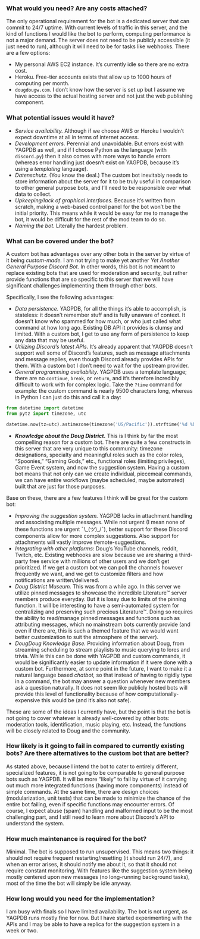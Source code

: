 ### What would you need? Are any costs attached?

The only operational requirement for the bot is a dedicated server that can commit to 24/7 uptime. With current levels of traffic in this server, and the kind of functions I would like the bot to perform, computing performance is not a major demand. The server does not need to be publicly accessible (it just need to run), although it will need to be for tasks like webhooks. There are a few options:

- My personal AWS EC2 instance. It’s currently idle so there are no extra cost.
- Heroku. Free-tier accounts exists that allow up to 1000 hours of computing per month.
- `dougdougw.com`. I don’t know how the server is set up but I assume we have access to the actual hosting server and not just the web publishing component.

### What potential issues would it have?

- _Service availability._ Although if we choose AWS or Heroku I wouldn’t expect downtime at all in terms of internet access.
- _Development errors._ Perennial and unavoidable. But errors exist with YAGPDB as well, and if I choose Python as the language (with `discord.py`) then it also comes with more ways to handle errors (whereas error handling just doesn’t exist on YAGPDB, because it’s using a _templating_ language).
- _Datenschutz._ (You know the deal.) The custom bot inevitably needs to store information about the server for it to be truly useful in comparison to other general purpose bots, and I’ll need to be responsible over what data to collect.
- _Upkeeping/lack of graphical interfaces._ Because it’s written from scratch, making a web-based control panel for the bot won’t be the initial priority. This means while it would be easy for me to manage the bot, it would be difficult for the rest of the mod team to do so.
- _Naming the bot._ Literally the hardest problem.

### What can be covered under the bot?

A custom bot has advantages over any other bots in the server by virtue of it being _custom-made._ I am not trying to make yet another _Yet Another General Purpose Discord Bot._ In other words, this bot is not meant to replace existing bots that are used for moderation and security, but rather provide functions that are so specific to this server that we will have significant challenges implementing them through other bots.

Specifically, I see the following advantages:

- _Data persistence._ YAGPDB, for all the things it’s able to accomplish, is stateless: it doesn’t remember stuff and is fully unaware of context. It doesn’t know who spammed for how much, or who just called what command at how long ago. Existing DB API it provides is clumsy and limited. With a custom bot, I get to use any form of persistence to keep any data that may be useful.
- _Utilizing Discord’s latest APIs._ It’s already apparent that YAGPDB doesn’t support well some of Discord’s features, such as message attachments and message replies, even though Discord already provides APIs for them. With a custom bot I don’t need to wait for the upstream provider.
- _General programming availability._ YAGPDB uses a template language; there are no `continue`, `break`, or `return`, and it’s therefore incredibly difficult to work with for complex logic. Take the `?time` command for example: the custom command is nearly 9500 characters long, whereas in Python I can just do this and call it a day:

```py
from datetime import datetime
from pytz import timezone, utc

datetime.now(tz=utc).astimezone(timezone('US/Pacific')).strftime('%d %b %Y %I:%M %p')
```

- _**Knowledge about the Doug District.**_ This is I think by far the most compelling reason for a custom bot. There are quite a few constructs in this server that are very unique to this community: timezone designations, specialty and meaningful roles such as the color roles, “Spoonies,” “Gaming Gods,” etc., functional roles (limiting privileges), Game Event system, and now the suggestion system. Having a custom bot means that not only can we create individual, piecemeal commands, we can have entire workflows (maybe scheduled, maybe automated) built that are just for those purposes.

Base on these, there are a few features I think will be great for the custom bot:

- _Improving the suggestion system._ YAGPDB lacks in attachment handling and associating multiple messages. While not urgent (I mean none of these functions are urgent ¯\\\_(ツ)\_/¯), better support for these Discord components allow for more complex suggestions. Also support for attachments will vastly improve #emote-suggestions.
- _Integrating with other platforms:_ Doug’s YouTube channels, reddit, Twitch, etc. Existing webhooks are slow because we are sharing a third-party free service with millions of other users and we don’t get prioritized. If we get a custom bot we can poll the channels however frequently we want, and we get to customize filters and how notifications are written/delivered.
- _Doug District Museum._ This was from a while ago. In this server we utilize pinned messages to showcase the incredible Literature™️ server members produce everyday. But it is lossy due to limits of the pinning function. It will be interesting to have a semi-automated system for centralizing and preserving such precious Literature™️. Doing so requires the ability to read/manage pinned messages and functions such as attributing messages, which no mainstream bots currently provide (and even if there are, this is such a themed feature that we would want better customization to suit the atmosphere of the server).
- _DougDoug Knowledge Base._ Providing information about Doug, from streaming scheduling to stream playlists to music querying to lores and trivia. While this can be done with YAGPDB and custom commands, it would be significantly easier to update information if it were done with a custom bot. Furthermore, at some point in the future, I want to make it a natural language based _chatbot,_ so that instead of having to rigidly type in a command, the bot may answer a question whenever new members ask a question naturally. It does not seem like publicly hosted bots will provide this level of functionality because of how computationally-expensive this would be (and it’s also not safe).

These are some of the ideas I currently have, but the point is that the bot is not going to cover whatever is already well-covered by other bots: moderation tools, identification, music playing, etc. Instead, the functions will be closely related to Doug and the community.

### How likely is it going to fail in compared to currently existing bots? Are there alternatives to the custom bot that are better?

As stated above, because I intend the bot to cater to entirely different, specialized features, it is not going to be comparable to general purpose bots such as YAGPDB. It will be more “likely” to fail by virtue of it carrying out much more integrated functions (having more components) instead of simple commands. At the same time, there are design choices (modularization, unit tests) that can be made to minimize the chance of the entire bot failing, even if specific functions may encounter errors. Of course, I expect abuse (spam) handling and malformed input to be the most challenging part, and I still need to learn more about Discord’s API to understand the system.

### How much maintenance is required for the bot?

Minimal. The bot is supposed to run unsupervised. This means two things: it should not require frequent restarting/resetting (it should run 24/7), and when an error arises, it should notify me about it, so that it should not require constant monitoring. With features like the suggestion system being mostly centered upon new messages (no long-running background tasks), most of the time the bot will simply be idle anyway.

### How long would you need for the implementation?

I am busy with finals so I have limited availability. The bot is not urgent, as YAGPDB runs mostly fine for now. But I have started experimenting with the APIs and I may be able to have a replica for the suggestion system in a week or two.
